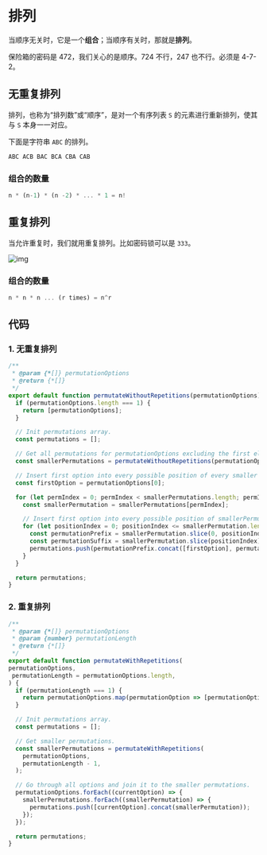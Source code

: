 # 排列

当顺序无关时，它是一个**组合**；当顺序有关时，那就是**排列**。

保险箱的密码是 472，我们关心的是顺序。724 不行，247 也不行。必须是 4-7-2。

## 无重复排列

排列，也称为“排列数”或“顺序”，是对一个有序列表 `S` 的元素进行重新排列，使其与 `S` 本身一一对应。

下面是字符串 `ABC` 的排列。

```bash
ABC ACB BAC BCA CBA CAB
```

### 组合的数量

```javascript
n * (n-1) * (n -2) * ... * 1 = n!
```

## 重复排列

当允许重复时，我们就用重复排列。比如密码锁可以是 `333`。

![img](https://img.imyangyong.com/blog/2020-07-08%2016-11-12.png)

### 组合的数量

```javascript
n * n * n ... (r times) = n^r
```

## 代码

### 1. 无重复排列

```javascript
/**
 * @param {*[]} permutationOptions
 * @return {*[]}
 */
export default function permutateWithoutRepetitions(permutationOptions) {
  if (permutationOptions.length === 1) {
    return [permutationOptions];
  }

  // Init permutations array.
  const permutations = [];

  // Get all permutations for permutationOptions excluding the first element.
  const smallerPermutations = permutateWithoutRepetitions(permutationOptions.slice(1));

  // Insert first option into every possible position of every smaller permutation.
  const firstOption = permutationOptions[0];

  for (let permIndex = 0; permIndex < smallerPermutations.length; permIndex += 1) {
    const smallerPermutation = smallerPermutations[permIndex];

    // Insert first option into every possible position of smallerPermutation.
    for (let positionIndex = 0; positionIndex <= smallerPermutation.length; positionIndex += 1) {
      const permutationPrefix = smallerPermutation.slice(0, positionIndex);
      const permutationSuffix = smallerPermutation.slice(positionIndex);
      permutations.push(permutationPrefix.concat([firstOption], permutationSuffix));
    }
  }

  return permutations;
}
```

### 2. 重复排列

```javascript
/**
 * @param {*[]} permutationOptions
 * @param {number} permutationLength
 * @return {*[]}
 */
export default function permutateWithRepetitions(
permutationOptions,
 permutationLength = permutationOptions.length,
) {
  if (permutationLength === 1) {
    return permutationOptions.map(permutationOption => [permutationOption]);
  }

  // Init permutations array.
  const permutations = [];

  // Get smaller permutations.
  const smallerPermutations = permutateWithRepetitions(
    permutationOptions,
    permutationLength - 1,
  );

  // Go through all options and join it to the smaller permutations.
  permutationOptions.forEach((currentOption) => {
    smallerPermutations.forEach((smallerPermutation) => {
      permutations.push([currentOption].concat(smallerPermutation));
    });
  });

  return permutations;
}
```


